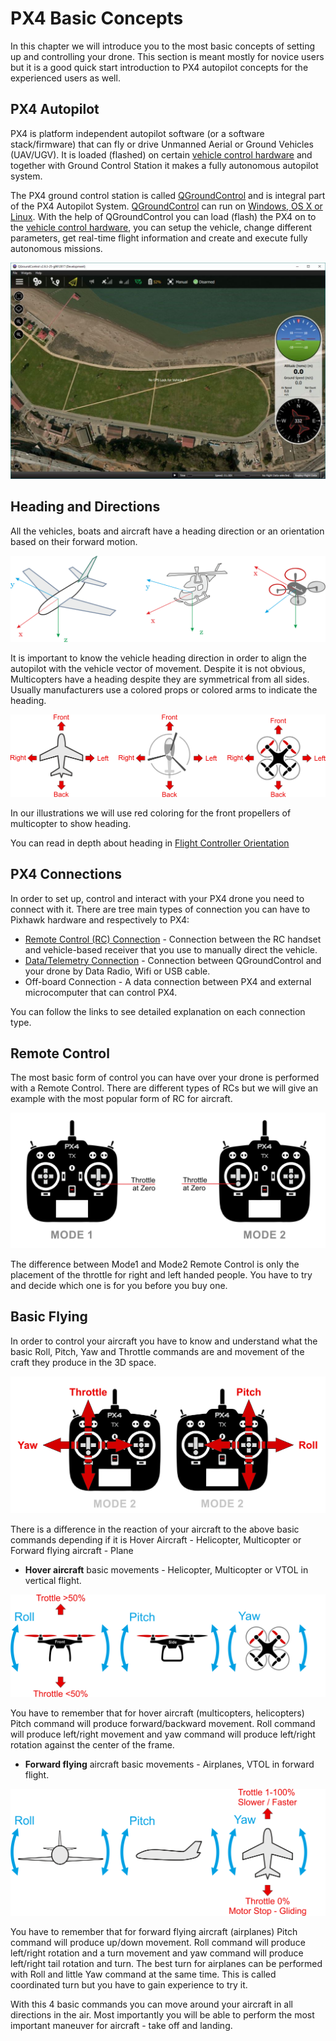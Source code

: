 # PX4 Basic Concepts

In this chapter we will introduce you to the most basic concepts of setting up and controlling your drone. This section is meant mostly for novice users but it is a good quick start introduction to PX4 autopilot concepts for the experienced users as well.

## PX4 Autopilot

PX4 is platform independent autopilot software (or a software stack/firmware) that can fly or drive Unmanned Aerial or Ground Vehicles (UAV/UGV). It is loaded (flashed) on certain [vehicle control hardware](flight_controller_selection.md) and together with Ground Control Station it makes a fully autonomous autopilot system. 

The PX4 ground control station is called  [QGroundControl](http://qgroundcontrol.com/) and is integral part of the PX4 Autopilot System. [QGroundControl](http://qgroundcontrol.com/) can run on [Windows, OS X or Linux](http://qgroundcontrol.com/downloads/). With the help of  QGroundControl you can load (flash) the PX4 on to the  [vehicle control hardware](flight_controller_selection.md), you can setup the vehicle, change different parameters, get real-time flight information and create and execute fully autonomous missions.

![QGC Main Screen](../../images/qgc_main_screen.jpg)

## Heading and Directions

All the vehicles, boats and aircraft have a heading direction or an orientation based on their forward motion.

![Frame Heading](../../images/frame_heading.png)

It is important to know the vehicle heading direction in order to align the autopilot with the vehicle vector of movement. Despite it is not obvious, Multicopters have a heading despite they are symmetrical from all sides. Usually manufacturers use a colored props or colored arms to indicate the heading.

![Frame Heading TOP](../../images/frame_heading_top.png)

In our illustrations we will use red coloring for the front propellers of multicopter to show heading.

You can read in depth about heading in [Flight Controller Orientation](../config/flight_controller_orientation.md)

## PX4 Connections

In order to set up, control and interact with your PX4 drone you need to connect with it. There are tree main types of connection you can have to Pixhawk hardware and respectively to PX4:

* [Remote Control \(RC\) Connection](TBD) - Connection between the RC handset and vehicle-based receiver that you use to manually direct the vehicle.
* [Data/Telemetry Connection](TBD) - Connection between QGroundControl and your drone by Data Radio, Wifi or USB cable.
* Off-board Connection - A data connection between PX4 and external microcomputer that can control PX4.

You can follow the links to see detailed explanation on each connection type.

## Remote Control

The most basic form of control you can have over your drone is performed with a Remote Control. There are different types of RCs but we will give an example with the most popular form of RC for aircraft.

![Mode1-Mode2](../../images/mode1_mode2.png)

The difference between Mode1 and Mode2 Remote Control is only the placement of the throttle for right and left handed people. You have to try and decide which one is for you before you buy one.

## Basic Flying

In order to control your aircraft you have to know and understand what the basic Roll, Pitch, Yaw and Throttle commands are and movement of the craft they produce in the 3D space.

![RC Basic Commands](../../images/rc_basic_commands.png)

There is a difference in the reaction of your aircraft to the above basic commands depending if it is Hover Aircraft - Helicopter, Multicopter or Forward flying aircraft - Plane

* **Hover aircraft** basic movements - Helicopter, Multicopter or VTOL in vertical flight.

![Basic Movements Multicopter](../../images/basic_movements_multicopter.png)

You have to remember that for hover aircraft (multicopters, helicopters) Pitch command will produce forward/backward movement. Roll command will produce left/right movement and yaw command will produce left/right rotation against the center of the frame.

* **Forward flying** aircraft basic movements - Airplanes, VTOL in forward flight.

![Basic Movements Forward](../../images/basic_movements_forward.png)

You have to remember that for forward flying aircraft (airplanes) Pitch command will produce up/down movement. Roll command will produce left/right rotation and a turn movement and yaw command will produce left/right tail rotation and turn. The best turn for airplanes can be performed with Roll and little Yaw command at the same time. This is called coordinated turn but you have to gain experience to try it.

With this 4 basic commands you can move around your aircraft in all directions in the air. Most importantly you will be able to perform the most important maneuver for aircraft - take off and landing.